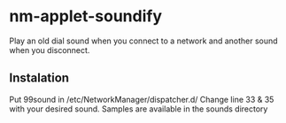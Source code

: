 # nm-applet-soundify
Play an old dial sound when you connect to a network and another sound when you disconnect.

## Instalation
Put 99sound in /etc/NetworkManager/dispatcher.d/
Change line 33 & 35 with your desired sound. Samples are available in the sounds directory
